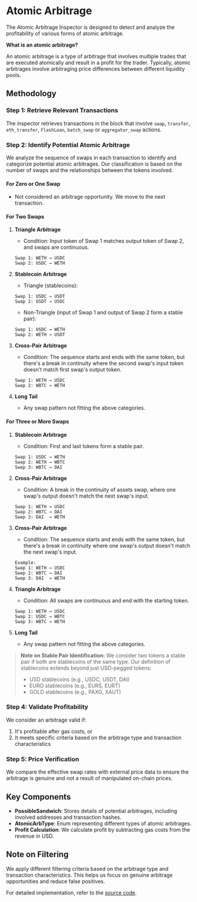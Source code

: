 # Atomic Arbitrage

The Atomic Arbitrage Inspector is designed to detect and analyze the profitability of various forms of atomic arbitrage.

**What is an atomic arbitrage?**

An atomic arbitrage is a type of arbitrage that involves multiple trades that are executed atomically and result in a profit for the trader. Typically, atomic arbitrages involve arbitraging price differences between different liquidity pools.

## Methodology

### Step 1: Retrieve Relevant Transactions

The inspector retrieves transactions in the block that involve `swap`, `transfer`, `eth_transfer`, `FlashLoan`, `batch_swap` or `aggregator_swap` actions.

### Step 2: Identify Potential Atomic Arbitrage

We analyze the sequence of swaps in each transaction to identify and categorize potential atomic arbitrages. Our classification is based on the number of swaps and the relationships between the tokens involved.

#### For Zero or One Swap

- Not considered an arbitrage opportunity. We move to the next transaction.

#### For Two Swaps

1. **Triangle Arbitrage**

   - Condition: Input token of Swap 1 matches output token of Swap 2, and swaps are continuous.

   ```
   Swap 1: WETH → USDC
   Swap 2: USDC → WETH
   ```

2. **Stablecoin Arbitrage**

   - Triangle (stablecoins):

   ```
   Swap 1: USDC → USDT
   Swap 2: USDT → USDC
   ```

   - Non-Triangle (input of Swap 1 and output of Swap 2 form a stable pair):

   ```
   Swap 1: USDC → WETH
   Swap 2: WETH → USDT
   ```

3. **Cross-Pair Arbitrage**

   - Condition: The sequence starts and ends with the same token, but there's a break in continuity where the second swap's input token doesn't match first swap's output token.

   ```
   Swap 1: WETH → USDC
   Swap 2: WBTC → WETH
   ```

4. **Long Tail**
   - Any swap pattern not fitting the above categories.

#### For Three or More Swaps

1. **Stablecoin Arbitrage**

   - Condition: First and last tokens form a stable pair.

   ```
   Swap 1: USDC → WETH
   Swap 2: WETH → WBTC
   Swap 3: WBTC → DAI
   ```

2. **Cross-Pair Arbitrage**

   - Condition: A break in the continuity of assets swap, where one swap's output doesn't match the next swap's input.

   ```
   Swap 1: WETH → USDC
   Swap 2: WBTC → DAI
   Swap 3: DAI  → WETH
   ```

3. **Cross-Pair Arbitrage**

   - Condition: The sequence starts and ends with the same token, but there's a break in continuity where one swap's output doesn't match the next swap's input.

   ```
   Example:
   Swap 1: WETH → USDC
   Swap 2: WBTC → DAI
   Swap 3: DAI  → WETH
   ```

4. **Triangle Arbitrage**

   - Condition: All swaps are continuous and end with the starting token.

   ```
   Swap 1: WETH → USDC
   Swap 2: USDC → WBTC
   Swap 3: WBTC → WETH
   ```

5. **Long Tail**
   - Any swap pattern not fitting the above categories.

> **Note on Stable Pair Identification:**
> We consider two tokens a stable pair if both are stablecoins of the same type. Our definition of stablecoins extends beyond just USD-pegged tokens:
>
> - USD stablecoins (e.g., USDC, USDT, DAI)
> - EURO stablecoins (e.g., EURS, EURT)
> - GOLD stablecoins (e.g., PAXG, XAUT)

### Step 4: Validate Profitability

We consider an arbitrage valid if:

1. It's profitable after gas costs, or
2. It meets specific criteria based on the arbitrage type and transaction characteristics

### Step 5: Price Verification

We compare the effective swap rates with external price data to ensure the arbitrage is genuine and not a result of manipulated on-chain prices.

## Key Components

- **PossibleSandwich**: Stores details of potential arbitrages, including involved addresses and transaction hashes.
- **AtomicArbType**: Enum representing different types of atomic arbitrages.
- **Profit Calculation**: We calculate profit by subtracting gas costs from the revenue in USD.

## Note on Filtering

We apply different filtering criteria based on the arbitrage type and transaction characteristics. This helps us focus on genuine arbitrage opportunities and reduce false positives.

For detailed implementation, refer to the [source code](https://github.com/YourRepo/AtomicArbInspector).

